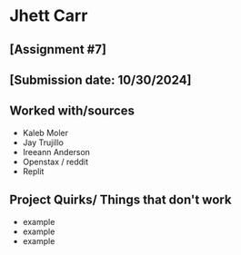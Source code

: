 # Jhett Carr
## [Assignment #7]
## [Submission date: 10/30/2024]
## Worked with/sources 
* Kaleb Moler
* Jay Trujillo
* Ireeann Anderson
* Openstax / reddit 
* Replit
## Project Quirks/ Things that don't work
* example
* example
* example

